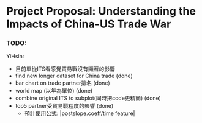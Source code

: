 # Project Proposal: Understanding the Impacts of China-US Trade War

### TODO:
YiHsin: 
- 目前單從ITS看感覺貿易戰沒有顯著的影響
- find new longer dataset for China trade (done)
- bar chart on trade partner排名 (done)
- world map (以年為單位) (done)
- combine original ITS to subplot(同時把code更精簡) (done)
- top5 partner受貿易戰程度的影響 (done)
    - 預計使用公式: |postslope.coeff/time feature|